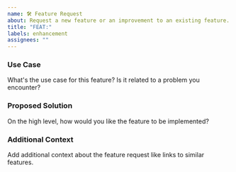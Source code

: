 ```yaml
---
name: 🛠️ Feature Request
about: Request a new feature or an improvement to an existing feature.
title: "FEAT:"
labels: enhancement
assignees: ""
---
```


### Use Case

What's the use case for this feature? Is it related to a problem you encounter?

### Proposed Solution

On the high level, how would you like the feature to be implemented?

### Additional Context

Add additional context about the feature request like links to similar features.
